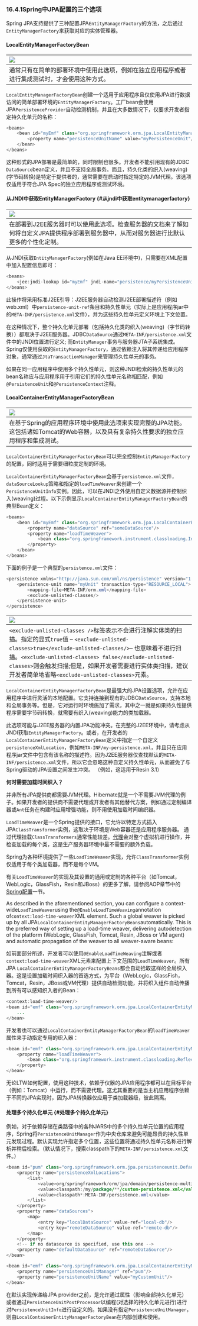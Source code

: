 ### 16.4.1Spring中JPA配置的三个选项

Spring JPA支持提供了三种配置JPA`EntityManagerFactory`的方法，之后通过`EntityManagerFactory`来获取对应的实体管理器。

#### LocalEntityManagerFactoryBean

| ![](http://docs.spring.io/spring/docs/5.0.0.M5/spring-framework-reference/html/images/note.png.pagespeed.ce.9zQ_1wVwzR.png) |
| :--- |
| 通常只有在简单的部署环境中使用此选项，例如在独立应用程序或者进行集成测试时，才会使用这种方式。 |

`LocalEntityManagerFactoryBean`创建一个适用于应用程序且仅使用JPA进行数据访问的简单部署环境的`EntityManagerFactory`。工厂bean会使用JPA`PersistenceProvider`自动检测机制，并且在大多数情况下，仅要求开发者指定持久化单元的名称：

```java
<beans>
    <bean id="myEmf" class="org.springframework.orm.jpa.LocalEntityManagerFactoryBean">
        <property name="persistenceUnitName" value="myPersistenceUnit"/>
    </bean>
</beans>
```

这种形式的JPA部署是最简单的，同时限制也很多。开发者不能引用现有的JDBC `DataSource`bean定义，并且不支持全局事务。而且，持久化类的织入\(weaving\)\(字节码转换\)是特定于提供者的，通常需要在启动时指定特定的JVM代理。该选项仅适用于符合JPA Spec的独立应用程序或测试环境。

#### 从JNDI中获取EntityManagerFactory {#从jndi中获取entitymanagerfactory}

| ![](http://docs.spring.io/spring/docs/5.0.0.M5/spring-framework-reference/html/images/note.png.pagespeed.ce.9zQ_1wVwzR.png) |
| :--- |
| 在部署到J2EE服务器时可以使用此选项。检查服务器的文档来了解如何将自定义JPA提供程序部署到服务器中，从而对服务器进行比默认更多的个性化定制。 |

从JNDI获取`EntityManagerFactory`\(例如在Java EE环境中\)，只需要在XML配置中加入配置信息即可：

```java
<beans>
    <jee:jndi-lookup id="myEmf" jndi-name="persistence/myPersistenceUnit"/>
</beans>
```

此操作将采用标准J2EE引导：J2EE服务器自动检测J2EE部署描述符（例如web.xml）中`persistence-unit-ref`条目和持久性单元（实际上是应用程序jar中的`META-INF/persistence.xml`文件），并为这些持久性单元定义环境上下文位置。

在这种情况下，整个持久化单元部署（包括持久化类的织入\(weaving\)（字节码转换））都取决于J2EE服务器。JDBC`DataSource`通过`META-INF/persistence.xml`文件中的JNDI位置进行定义; 而`EntityManager`事务与服务器JTA子系统集成。 Spring仅使用获取的`EntityManagerFactory`，通过依赖注入将其传递给应用程序对象，通常通过`JtaTransactionManager`来管理持久性单元的事务。

如果在同一应用程序中使用多个持久性单元，则这种JNDI检索的持久性单元的bean名称应与应用程序用于引用它们的持久性单元名称相匹配，例如`@PersistenceUnit`和`@PersistenceContext`注释。

#### LocalContainerEntityManagerFactoryBean

| ![](http://docs.spring.io/spring/docs/5.0.0.M5/spring-framework-reference/html/images/note.png.pagespeed.ce.9zQ_1wVwzR.png) |
| :--- |
| 在基于Spring的应用程序环境中使用此选项来实现完整的JPA功能。这包括诸如Tomcat的Web容器，以及具有复杂持久性要求的独立应用程序和集成测试。 |

`LocalContainerEntityManagerFactoryBean`可以完全控制`EntityManagerFactory`的配置，同时适用于需要细粒度定制的环境。

`LocalContainerEntityManagerFactoryBean`会基于`persistence.xml`文件，`dataSourceLookup`策略和指定的`loadTimeWeaver`来创建一个`PersistenceUnitInfo`实例。因此，可以在JNDI之外使用自定义数据源并控制织入\(weaving\)过程。以下示例显示`LocalContainerEntityManagerFactoryBean`的典型Bean定义：

```java
<beans>
    <bean id="myEmf" class="org.springframework.orm.jpa.LocalContainerEntityManagerFactoryBean">
        <property name="dataSource" ref="someDataSource"/>
        <property name="loadTimeWeaver">
            <bean class="org.springframework.instrument.classloading.InstrumentationLoadTimeWeaver"/>
        </property>
    </bean>
</beans>
```

下面的例子是一个典型的`persistence.xml`文件：

```java
<persistence xmlns="http://java.sun.com/xml/ns/persistence" version="1.0">
    <persistence-unit name="myUnit" transaction-type="RESOURCE_LOCAL">
        <mapping-file>META-INF/orm.xml</mapping-file>
        <exclude-unlisted-classes/>
    </persistence-unit>
</persistence>
```

| ![](http://docs.spring.io/spring/docs/5.0.0.M5/spring-framework-reference/html/images/note.png.pagespeed.ce.9zQ_1wVwzR.png) |
| :--- |
| `<exclude-unlisted-classes />`标签表示不会进行注解实体类的扫描。指定的显式`true`值 – `<exclude-unlisted-classes>true</exclude-unlisted-classes/>`– 也意味着不进行扫描。`<exclude-unlisted-classes> false</exclude-unlisted-classes>`则会触发扫描;但是，如果开发者需要进行实体类扫描，建议开发者简单地省略`<exclude-unlisted-classes>`元素。 |

`LocalContainerEntityManagerFactoryBean`是最强大的JPA设置选项，允许在应用程序中进行灵活的本地配置。它支持连接到现有的JDBC`DataSource`，支持本地和全局事务等。但是，它对运行时环境施加了需求，其中之一就是如果持久性提供程序需要字节码转换，就需要有织入\(weaving\)能力的类加载器。

此选项可能与J2EE服务器的内置JPA功能冲突。在完整的J2EE环境中，请考虑从JNDI获取`EntityManagerFactory`。或者，在开发者的`LocalContainerEntityManagerFactoryBean`定义中指定一个自定义`persistenceXmlLocation`，例如`META-INF/my-persistence.xml`，并且只在应用程序jar文件中包含有该名称的描述符。因为J2EE服务器仅查找默认的`META-INF/persistence.xml`文件，所以它会忽略这种自定义持久性单元，从而避免了与Spring驱动的JPA设置之间发生冲突。 （例如，这适用于Resin 3.1）

**何时需要加载时间织入？**

并非所有JPA提供商都需要JVM代理。Hibernate就是一个不需要JVM代理的例子。如果开发者的提供商不需要代理或开发者有其他替代方案，例如通过定制编译器或`Ant`任务在构建时应用增强功能，则不用使用加载时间编织器。

`LoadTimeWeaver`是一个Spring提供的接口，它允许以特定方式插入JPA`ClassTransformer`实例，这取决于环境是Web容器还是应用程序服务器。 通过代理挂载`ClassTransformers`通常性能较差。[代理](https://docs.oracle.com/javase/6/docs/api/java/lang/instrument/package-summary.html)会对整个虚拟机进行操作，并检查加载的每个类，这是生产服务器环境中最不需要的额外负载。

Spring为各种环境提供了一些`LoadTimeWeaver`实现，允许`ClassTransformer`实例仅适用于每个类加载器，而不是每个VM。

有关`LoadTimeWeaver`的实现及其设置的通用或定制的各种平台（如Tomcat，WebLogic，GlassFish，Resin和JBoss）的更多了解，请参阅AOP章节中的[Spring配置](http://docs.spring.io/spring/docs/5.0.0.BUILD-SNAPSHOT/spring-framework-reference/htmlsingle/#aop-aj-ltw-spring)一节。

As described in the aforementioned section, you can configure a context-wide`LoadTimeWeaver`using the`@EnableLoadTimeWeaving`annotation of`context:load-time-weaver`XML element. Such a global weaver is picked up by all JPA`LocalContainerEntityManagerFactoryBeans`automatically. This is the preferred way of setting up a load-time weaver, delivering autodetection of the platform \(WebLogic, GlassFish, Tomcat, Resin, JBoss or VM agent\) and automatic propagation of the weaver to all weaver-aware beans:

如前面部分所述，开发者可以使用`@EnableLoadTimeWeaving`注解或者`context:load-time-weaver`XML元素来配置上下文范围的`LoadTimeWeaver`。所有JPA `LocalContainerEntityManagerFactoryBeans`都会自动拾取这样的全局织入器。这是设置加载时间织入器的首选方式，为平台（WebLogic，GlassFish，Tomcat，Resin，JBoss或VM代理）提供自动检测功能，并将织入组件自动传播到所有可以感知织入者的Bean：

```java
<context:load-time-weaver/>
<bean id="emf" class="org.springframework.orm.jpa.LocalContainerEntityManagerFactoryBean">
    ...
</bean>
```

开发者也可以通过`LocalContainerEntityManagerFactoryBean`的`loadTimeWeaver`属性来手动指定专用的织入器：

```java
<bean id="emf" class="org.springframework.orm.jpa.LocalContainerEntityManagerFactoryBean">
    <property name="loadTimeWeaver">
        <bean class="org.springframework.instrument.classloading.ReflectiveLoadTimeWeaver"/>
    </property>
</bean>
```

无论LTW如何配置，使用这种技术，依赖于仪器的JPA应用程序都可以在目标平台（例如：Tomcat）中运行，而不需要代理。这尤其重要的是当主机应用程序依赖于不同的JPA实现时，因为JPA转换器仅应用于类加载器级，彼此隔离。

#### 处理多个持久化单元 {#处理多个持久化单元}

例如，对于依赖存储在类路径中的各种JARS中的多个持久性单元位置的应用程序，Spring将`PersistenceUnitManager`作为中央仓库来避免可能昂贵的持久性单元发现过程。默认实现允许指定多个位置，这些位置将通过持久性单元名称进行解析并稍后检索。（默认情况下，搜索classpath下的`META-INF/persistence.xml`文件。）

```java
<bean id="pum" class="org.springframework.orm.jpa.persistenceunit.DefaultPersistenceUnitManager">
    <property name="persistenceXmlLocations">
        <list>
            <value>org/springframework/orm/jpa/domain/persistence-multi.xml</value>
            <value>classpath:/my/package/**/custom-persistence.xml</value>
            <value>classpath*:META-INF/persistence.xml</value>
        </list>
    </property>
    <property name="dataSources">
        <map>
            <entry key="localDataSource" value-ref="local-db"/>
            <entry key="remoteDataSource" value-ref="remote-db"/>
        </map>
    </property>
    <!-- if no datasource is specified, use this one -->
    <property name="defaultDataSource" ref="remoteDataSource"/>
</bean>

<bean id="emf" class="org.springframework.orm.jpa.LocalContainerEntityManagerFactoryBean">
    <property name="persistenceUnitManager" ref="pum"/>
    <property name="persistenceUnitName" value="myCustomUnit"/>
</bean>
```

在默认实现传递给JPA provider之前，是允许通过属性（影响全部持久化单元）或者通过`PersistenceUnitPostProcessor`以编程\(对选择的持久化单元进行\)进行对`PersistenceUnitInfo`进行自定义的。如果没有指定`PersistenceUnitManager`，则由`LocalContainerEntityManagerFactoryBean`在内部创建和使用。

